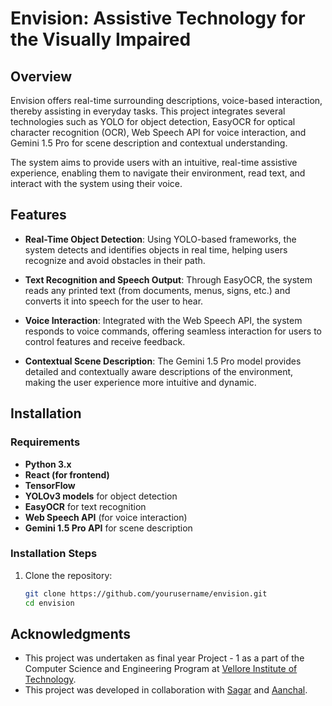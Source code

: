 # Envision: Assistive Technology for the Visually Impaired

## Overview

Envision offers real-time surrounding descriptions, voice-based interaction, thereby assisting in everyday tasks. This project integrates several technologies such as YOLO for object detection, EasyOCR for optical character recognition (OCR), Web Speech API for voice interaction, and Gemini 1.5 Pro for scene description and contextual understanding.

The system aims to provide users with an intuitive, real-time assistive experience, enabling them to navigate their environment, read text, and interact with the system using their voice.

## Features

- **Real-Time Object Detection**: Using YOLO-based frameworks, the system detects and identifies objects in real time, helping users recognize and avoid obstacles in their path.
  
- **Text Recognition and Speech Output**: Through EasyOCR, the system reads any printed text (from documents, menus, signs, etc.) and converts it into speech for the user to hear.
  
- **Voice Interaction**: Integrated with the Web Speech API, the system responds to voice commands, offering seamless interaction for users to control features and receive feedback.
  
- **Contextual Scene Description**: The Gemini 1.5 Pro model provides detailed and contextually aware descriptions of the environment, making the user experience more intuitive and dynamic.

## Installation

### Requirements

- **Python 3.x**
- **React (for frontend)**
- **TensorFlow**
- **YOLOv3 models** for object detection
- **EasyOCR** for text recognition
- **Web Speech API** (for voice interaction)
- **Gemini 1.5 Pro API** for scene description

### Installation Steps

1. Clone the repository:
   ```bash
   git clone https://github.com/yourusername/envision.git
   cd envision

## Acknowledgments

- This project was undertaken as final year Project - 1 as a part of the Computer Science and Engineering Program at [Vellore Institute of Technology](https://vit.ac.in/).
- This project was developed in collaboration with [Sagar](https://github.com/Sagar-Mondal) and [Aanchal](https://github.com/aanchxl).
